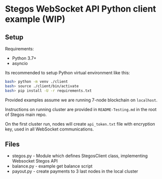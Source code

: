 # Stegos WebSocket API Python client example (WIP)

## Setup

Requirements:

* Python 3.7+
* asyncio

Its recommended to setup Python virtual environment like this:

```bash
bash> python -m venv ./client
bash> source ./client/bin/activate
bash> pip install -U -r requirements.txt
```

Provided examples assume we are running 7-node blockchain on `localhost`.

Instructions on running cluster are provided in `README-Testing.md` in the root of Stegos main repo.

On the first cluster run, nodes will create `api_token.txt` file with encryption key, used in all WebSocket communications.

## Files

* stegos.py - Module which defines StegosClient class, implementing Websocket Stegos API
* balance.py - example get balance script
* payout.py - create payments to 3 last nodes in the local cluster
